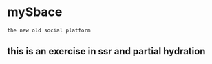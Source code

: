 # mySbace

```
the new old social platform

```

## this is an exercise in ssr and partial hydration
